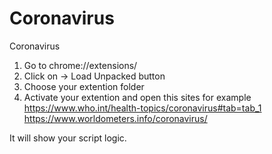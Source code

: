 # Coronavirus
Coronavirus

1. Go to chrome://extensions/
2. Click on -> Load Unpacked  button
3. Choose your extention folder
4. Activate your extention and open this sites for example
https://www.who.int/health-topics/coronavirus#tab=tab_1
https://www.worldometers.info/coronavirus/

It will show your script logic.
